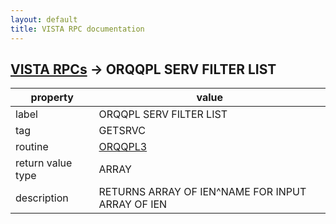 ```yaml
---
layout: default
title: VISTA RPC documentation
---
```




## [VISTA RPCs](TableOfContent.md) &#8594; ORQQPL SERV FILTER LIST 

 property | value 
--- | --- 
 label | ORQQPL SERV FILTER LIST
 tag | GETSRVC
 routine | [ORQQPL3](http://code.osehra.org/dox/Routine_ORQQPL3_source.html)
 return value type | ARRAY
 description | RETURNS ARRAY OF IEN^NAME FOR INPUT ARRAY OF IEN